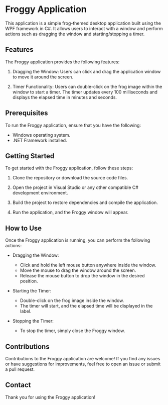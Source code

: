# Froggy Application

This application is a simple frog-themed desktop application built using the WPF framework in C#. It allows users to interact with a window and perform actions such as dragging the window and starting/stopping a timer.

## Features

The Froggy application provides the following features:

1. Dragging the Window: Users can click and drag the application window to move it around the screen.

2. Timer Functionality: Users can double-click on the frog image within the window to start a timer. The timer updates every 100 milliseconds and displays the elapsed time in minutes and seconds.

## Prerequisites

To run the Froggy application, ensure that you have the following:

- Windows operating system.
- .NET Framework installed.

## Getting Started

To get started with the Froggy application, follow these steps:

1. Clone the repository or download the source code files.

2. Open the project in Visual Studio or any other compatible C# development environment.

3. Build the project to restore dependencies and compile the application.

4. Run the application, and the Froggy window will appear.

## How to Use

Once the Froggy application is running, you can perform the following actions:

- Dragging the Window:
  - Click and hold the left mouse button anywhere inside the window.
  - Move the mouse to drag the window around the screen.
  - Release the mouse button to drop the window in the desired position.

- Starting the Timer:
  - Double-click on the frog image inside the window.
  - The timer will start, and the elapsed time will be displayed in the label.

- Stopping the Timer:
  - To stop the timer, simply close the Froggy window.

## Contributions

Contributions to the Froggy application are welcome! If you find any issues or have suggestions for improvements, feel free to open an issue or submit a pull request.

## Contact

Thank you for using the Froggy application!